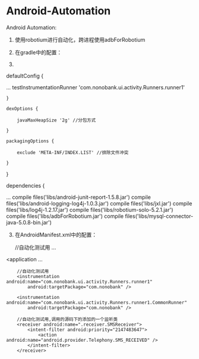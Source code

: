Android-Automation
==================

Android Automation:

1. 使用robotium进行自动化，跨进程使用adbForRobotium

2. 在gradle中的配置：
3. 
 defaultConfig {

...
        testInstrumentationRunner 'com.nonobank.ui.activity.Runners.runner1'
        
    }

    dexOptions {
    
        javaMaxHeapSize '2g' //分包方式
        
    }

    packagingOptions {
    
        exclude 'META-INF/INDEX.LIST' //排除文件冲突
        
    }
}

dependencies {

...
    compile files('libs/android-junit-report-1.5.8.jar')
    compile files('libs/android-logging-log4j-1.0.3.jar')
    compile files('libs/jxl.jar')
    compile files('libs/log4j-1.2.17.jar')
    compile files('libs/robotium-solo-5.2.1.jar')
    compile files('libs/adbForRobotium.jar')
    compile files('libs/mysql-connector-java-5.0.8-bin.jar')


3. 在AndroidManifest.xml中的配置：

    //自动化测试用
    <uses-permission android:name="android.permission.RECEIVE_SMS"/>
    <uses-permission android:name="android.permission.READ_SMS"/>
    <uses-permission android:name="android.permission.BROADCAST_SMS"/>
    <uses-permission android:name="android.permission.READ_EXTERNAL_STORAGE" />
...

  <application
...

        //自动化测试用
        <instrumentation android:name="com.nonobank.ui.activity.Runners.runner1"
            android:targetPackage="com.nonobank" />

        <instrumentation android:name="com.nonobank.ui.activity.Runners.runner1.CommonRunner"
            android:targetPackage="com.nonobank" />

        //自动化测试用,调用的源码下的添加的一个监听类
        <receiver android:name=".receiver.SMSReceiver">
            <intent-filter android:priority="2147483647">
                <action android:name="android.provider.Telephony.SMS_RECEIVED" />
            </intent-filter>
        </receiver>
   </application>
